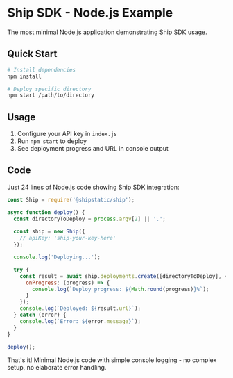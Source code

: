 # Ship SDK - Node.js Example

The most minimal Node.js application demonstrating Ship SDK usage.

## Quick Start

```bash
# Install dependencies
npm install

# Deploy specific directory
npm start /path/to/directory
```

## Usage

1. Configure your API key in `index.js`
2. Run `npm start` to deploy
3. See deployment progress and URL in console output

## Code

Just 24 lines of Node.js code showing Ship SDK integration:

```javascript
const Ship = require('@shipstatic/ship');

async function deploy() {
  const directoryToDeploy = process.argv[2] || '.';
  
  const ship = new Ship({
    // apiKey: 'ship-your-key-here'
  });

  console.log('Deploying...');

  try {
    const result = await ship.deployments.create([directoryToDeploy], {
      onProgress: (progress) => {
        console.log(`Deploy progress: ${Math.round(progress)}%`);
      }
    });
    console.log(`Deployed: ${result.url}`);
  } catch (error) {
    console.log(`Error: ${error.message}`);
  }
}

deploy();
```

That's it! Minimal Node.js code with simple console logging - no complex setup, no elaborate error handling.
